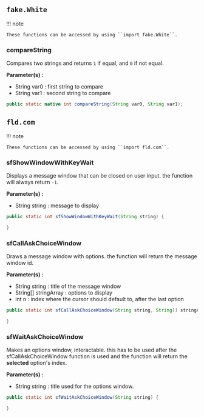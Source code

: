 ## ``fake.White``
!!! note
   
    These functions can be accessed by using ``import fake.White``.

### compareString

Compares two strings and returns `1` if equal, and `0` if not equal.

**Parameter(s) :**

* String var0 : first string to compare
* String var1 : second string to compare

```java
public static native int compareString(String var0, String var1);
```

## ``fld.com``
!!! note

    These functions can be accessed by using ``import fld.com``.

### sfShowWindowWithKeyWait

Displays a message window that can be closed on user input. the function will always return `-1`.<br>

**Parameter(s) :**

* String string : message to display

```java
public static int sfShowWindowWithKeyWait(String string) { 

}
```

### sfCallAskChoiceWindow

Draws a message window with options. the function will return the message window id.<br>

**Parameter(s) :**

* String string : title of the message window
* String[] stringArray : options to display
* int n : index where the cursor should default to, after the last option

```java
public static int sfCallAskChoiceWindow(String string, String[] stringArray, int n) { 

}
```

### sfWaitAskChoiceWindow

Makes an options window, interactable. this has to be used after the sfCallAskChoiceWindow function is used and the function will return the **selected** option's index.<br>

**Parameter(s) :**

* String string : title used for the options window. 

```java
public static int sfWaitAskChoiceWindow(String string) {

}
```

